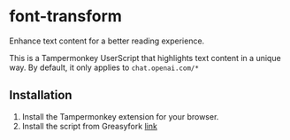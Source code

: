 # font-transform
Enhance text content for a better reading experience.

This is a Tampermonkey UserScript that highlights text content in a unique way. 
By default, it only applies to `chat.openai.com/*`

## Installation
1. Install the Tampermonkey extension for your browser.
2. Install the script from Greasyfork [link](https://greasyfork.org/en/scripts/462657-font-transform)
